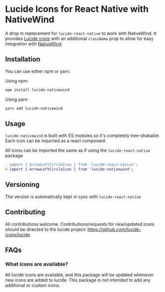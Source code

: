 # Lucide Icons for React Native with NativeWind
A drop in replacement for `lucide-react-native` to work with NativeWind. It provides [Lucide icons](https://lucide.dev/) with an additional `className` prop to allow for easy integration with [NativeWind](https://native-wind.js.org/).

## Installation
You can use either npm or yarn:

Using npm:

```bash
npm install lucide-nativewind
```
Using yarn:

```bash
yarn add lucide-nativewind
```
## Usage
`lucide-nativewind` is built with ES modules so it's completely tree-shakable. Each icon can be imported as a react component.


All icons can be imported the same as if using the `lucide-react-native` package
```diff
- import { ArrowLeftCircleIcon } from 'lucide-react-native';
+ import { ArrowLeftCircleIcon } from 'lucide-nativewind';
```

## Versioning
The version is automatically kept in sync with `lucide-react-native`

## Contributing
All contributions welcome. Contributions/requests for new/updated icons should be directed to the lucide project: https://github.com/lucide-icons/lucide

## FAQs

### What icons are available?
All lucide icons are available, and this package will be updated whenever new icons are added to lucide. This package is not intended to add any additional or custom icons.

